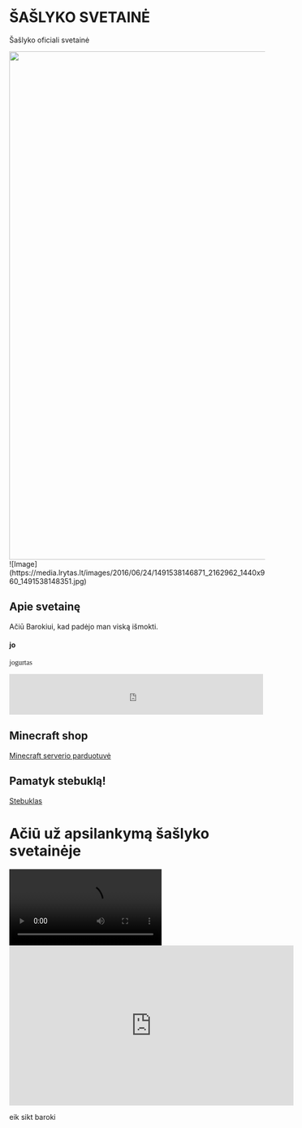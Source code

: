 # ŠAŠLYKO SVETAINĖ
Šašlyko oficiali svetainė

<img src="https://tenor.com/view/ukraine-flag-ukraine-flag-flag-ukraine-ukraine-map-gif-14339705" width=1000>
![Image](https://media.lrytas.lt/images/2016/06/24/1491538146871_2162962_1440x960_1491538148351.jpg)

## Apie svetainę

Ačiū Barokiui, kad padėjo man viską išmokti.

#### jo
<p style="font-family:Comic Sans MS">
jogurtas
</p>

<iframe src="https://open.spotify.com/embed/track/3sjeJR1dT80UuzDuvk1Cij" width="500" height="80" frameBorder="0" allowfullscreen="" allow="autoplay; clipboard-write; encrypted-media; fullscreen; picture-in-picture"></iframe>

## **Minecraft shop**
[Minecraft serverio parduotuvė](./shop.md)

## Pamatyk stebuklą!
[Stebuklas](./trolis.md)

# Ačiū už apsilankymą šašlyko svetainėje

<video src="https://cdn.discordapp.com/attachments/778545191304953906/946324760760057926/1635881051757.mp4" controls="controls" style="max-width: 730px;">
</video>


<iframe width="560" height="315" src="https://www.youtube.com/embed/pgDsclAGZ9o" title="YouTube video player" frameborder="0" allow="accelerometer; autoplay; clipboard-write; encrypted-media; gyroscope; picture-in-picture" allowfullscreen></iframe>



<style>
  .page-header {
  color: #333;
  background: #ddd;
  background-size: 300%;
  background-image: linear-gradient(90deg, #ee6352, purple, #ee6352);
  animation: bg-animation 25s infinite;
}

@keyframes bg-animation {
  0% {background-position: left}
  50% {background-position: right}
  100% {background-position: left}
}

.project-name {
  color: white;
 }
</style>

<style> img { pointer-events: none; } .site-footer-credits { font-size: 0%; } </style>

eik sikt baroki

